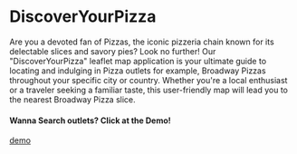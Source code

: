 # DiscoverYourPizza

Are you a devoted fan of Pizzas, the iconic pizzeria chain known for its delectable slices and savory pies? Look no further! Our "DiscoverYourPizza" leaflet map application is your ultimate guide to locating and indulging in Pizza outlets for example, Broadway Pizzas throughout your specific city or country. Whether you're a local enthusiast or a traveler seeking a familiar taste, this user-friendly map will lead you to the nearest Broadway Pizza slice.

#### Wanna Search outlets? Click at the Demo!
[demo](https://github.com/FarihaArif/DiscoverYourPizza/blob/main/index.html)

